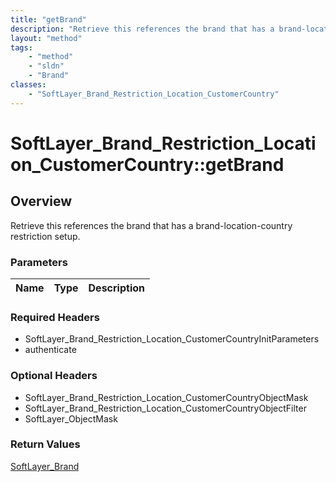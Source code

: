 ```yaml
---
title: "getBrand"
description: "Retrieve this references the brand that has a brand-location-country restriction setup."
layout: "method"
tags:
    - "method"
    - "sldn"
    - "Brand"
classes:
    - "SoftLayer_Brand_Restriction_Location_CustomerCountry"
---
```

# SoftLayer_Brand_Restriction_Location_CustomerCountry::getBrand
## Overview 
Retrieve this references the brand that has a brand-location-country restriction setup.

### Parameters 
|Name | Type | Description |
| --- | --- | --- |


### Required Headers
* SoftLayer_Brand_Restriction_Location_CustomerCountryInitParameters
* authenticate

### Optional Headers
* SoftLayer_Brand_Restriction_Location_CustomerCountryObjectMask
* SoftLayer_Brand_Restriction_Location_CustomerCountryObjectFilter
* SoftLayer_ObjectMask

### Return Values
<a href='/reference/datatypes/SoftLayer_Brand'>SoftLayer_Brand </a>

